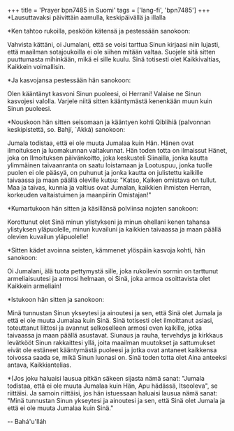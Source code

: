 +++
title = 'Prayer bpn7485 in Suomi'
tags = ['lang-fi', 'bpn7485']
+++
*Lausuttavaksi päivittäin aamulla, keskipäivällä ja illalla

*Ken tahtoo rukoilla, pesköön kätensä ja pestessään sanokoon:

Vahvista kättäni, oi Jumalani, että se voisi tarttua Sinun kirjaasi niin lujasti, että maailman sotajoukoilla ei ole siihen mitään valtaa. Suojele sitä sitten puuttumasta mihinkään, mikä ei sille kuulu. Sinä totisesti olet Kaikkivaltias, Kaikkein voimallisin.

*Ja kasvojansa pestessään hän sanokoon:

Olen kääntänyt kasvoni Sinun puoleesi, oi Herrani! Valaise ne Sinun kasvojesi valolla. Varjele niitä sitten kääntymästä kenenkään muun kuin Sinun puoleesi. 

*Nouskoon hän sitten seisomaan ja kääntyen kohti Qiblihiä (palvonnan keskipistettä, so. Bahjí, `Akká) sanokoon:

Jumala todistaa, että ei ole muuta Jumalaa kuin Hän. Hänen ovat ilmoituksen ja luomakunnan valtakunnat. Hän toden totta on ilmaissut Hänet, joka on Ilmoituksen päivänkoitto, joka keskusteli Siinailla, jonka kautta ylimmäinen taivaanranta on saatu loistamaan ja Lootuspuu, jonka tuolle puolen ei ole pääsyä, on puhunut ja jonka kautta on julistettu kaikille taivaassa ja maan päällä oleville kutsu: "Katso, Kaiken omistava on tullut. Maa ja taivas, kunnia ja valtius ovat Jumalan, kaikkien ihmisten Herran, korkeuden valtaistuimen ja maanpiirin Omistajan!" 

*Kumartukoon hän sitten ja käsillänsä polviinsa nojaten sanokoon:

Korottunut olet Sinä minun ylistykseni ja minun ohellani kenen tahansa ylistyksen yläpuolelle, minun kuvailuni ja kaikkien taivaassa ja maan päällä olevien kuvailun yläpuolelle!

*Sitten kädet avoinna seisten, kämmenet ylöspäin kasvoja kohti, hän sanokoon:

Oi Jumalani, älä tuota pettymystä sille, joka rukoilevin sormin on tarttunut armeliaisuutesi ja armosi helmaan, oi Sinä, joka armoa osoittavista olet Kaikkein armeliain!

*Istukoon hän sitten ja sanokoon:

Minä tunnustan Sinun ykseytesi ja ainoutesi ja sen, että Sinä olet Jumala ja että ei ole muuta Jumalaa kuin Sinä. Sinä   totisesti olet ilmoittanut asiasi, toteuttanut liittosi ja avannut selkoselleen armosi oven kaikille, jotka taivaassa ja maan päällä asustavat. Siunaus ja rauha, tervehdys ja kirkkaus levätkööt Sinun rakkaittesi yllä, joita maailman muutokset ja sattumukset eivät ole estäneet kääntymästä puoleesi ja jotka ovat antaneet kaikkensa toivossa saada se, mikä Sinun luonasi on. Sinä toden totta olet Aina anteeksi antava, Kaikkiantelias.

*(Jos joku haluaisi lausua pitkän säkeen sijasta nämä sanat: "Jumala todistaa, että ei ole muuta Jumalaa kuin Hän, Apu hädässä, Itseoleva", se riittäisi. Ja samoin riittäisi, jos hän istuessaan haluaisi lausua nämä sanat: "Minä tunnustan Sinun ykseytesi ja ainoutesi ja sen, että Sinä olet Jumala ja että ei ole muuta Jumalaa kuin Sinä."

-- Bahá'u'lláh
